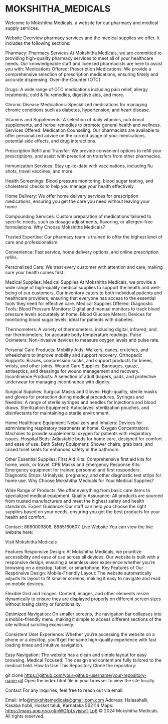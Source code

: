 # MOKSHITHA_MEDICALS

Welcome to Mokshitha Medicals, a website for our pharmacy and medical supply services.
 
Website Overview
pharmacy services and the medical supplies we offer. It includes the following sections:

Pharmacy: Pharmacy Services At Mokshitha Medicals, we are committed to providing high-quality pharmacy services to meet all of your healthcare needs. Our knowledgeable staff and licensed pharmacists are here to assist you with:
Medications Offered: Prescription Medications: We provide a comprehensive selection of prescription medications, ensuring timely and accurate dispensing. Over-the-Counter (OTC)

Drugs: A wide range of OTC medications including pain relief, allergy treatments, cold & flu remedies, digestive aids, and more.

Chronic Disease Medications: Specialized medications for managing chronic conditions such as diabetes, hypertension, and heart disease.

Vitamins and Supplements: A selection of daily vitamins, nutritional supplements, and herbal remedies to promote general health and wellness. Services Offered: Medication Counseling: Our pharmacists are available to offer personalized advice on the correct usage of your medications, potential side effects, and drug interactions.

Prescription Refill and Transfer: We provide convenient options to refill your prescriptions, and assist with prescription transfers from other pharmacies.

Immunization Services: Stay up-to-date with vaccinations, including flu shots, travel vaccines, and more.

Health Screenings: Blood pressure monitoring, blood sugar testing, and cholesterol checks to help you manage your health effectively.

Home Delivery: We offer home delivery services for prescription medications, ensuring you get the care you need without leaving your home.

Compounding Services: Custom preparation of medications tailored to specific needs, such as dosage adjustments, flavoring, or allergen-free formulations. Why Choose Mokshitha Medicals?

Trusted Expertise: Our pharmacy team is trained to offer the highest level of care and professionalism.

Convenience: Fast service, home delivery options, and online prescription refills.

Personalized Care: We treat every customer with attention and care, making sure your health comes first..

Medical Supplies: Medical Supplies At Mokshitha Medicals, we provide a wide range of high-quality medical supplies to support the health and well-being of our customers. Our inventory caters to both individual patients and healthcare providers, ensuring that everyone has access to the essential tools they need for effective care.
Medical Supplies Offered: Diagnostic Tools: Blood Pressure Monitors: Digital and manual monitors to track blood pressure levels accurately at home. Blood Glucose Meters: Devices for monitoring blood sugar levels, ideal for patients with diabetes.

Thermometers: A variety of thermometers, including digital, infrared, and ear thermometers, for accurate body temperature readings. Pulse Oximeters: Non-invasive devices to measure oxygen levels and pulse rate.

Personal Care Products: Mobility Aids: Walkers, canes, crutches, and wheelchairs to improve mobility and support recovery. Orthopedic Supports: Braces, compression socks, and support products for knees, wrists, and other joints. Wound Care Supplies: Bandages, gauze, antiseptics, and dressings for wound management and recovery. Incontinence Products: A selection of adult diapers, pads, and protective underwear for managing incontinence with dignity.

Surgical Supplies: Surgical Masks and Gloves: High-quality, sterile masks and gloves for protection during medical procedures. Syringes and Needles: A range of sterile syringes and needles for injections and blood draws. Sterilization Equipment: Autoclaves, sterilization pouches, and disinfectants for maintaining a sterile environment.

Home Healthcare Equipment: Nebulizers and Inhalers: Devices for administering respiratory treatments at home. Oxygen Concentrators: Machines to provide supplemental oxygen for patients with respiratory issues. Hospital Beds: Adjustable beds for home care, designed for comfort and ease of use. Bath Safety Equipment: Shower chairs, grab bars, and raised toilet seats for enhanced safety in the bathroom.

Other Essential Supplies: First Aid Kits: Comprehensive first aid kits for home, work, or travel. CPR Masks and Emergency Response Kits: Emergency equipment for trained personnel and first responders. Diagnostic Strips: Urinalysis, pregnancy, and other diagnostic test strips for home use. Why Choose Mokshitha Medicals for Your Medical Supplies?

Wide Range of Products: We offer everything from basic care items to specialized medical equipment. Quality Assurance: All products are sourced from trusted manufacturers and meet the highest safety and health standards. Expert Guidance: Our staff can help you choose the right supplies based on your needs, ensuring you get the best products for your health and comfort.

Contact: 8880009808, 8885160607.
Live Website
You can view the live website here:

Visit Mokshitha Medicals

Features
Responsive Design: At Mokshitha Medicals, we prioritize accessibility and ease of use across all devices. Our website is built with a responsive design, ensuring a seamless user experience whether you’re browsing on a desktop, tablet, or smartphone.
Key Features of Our Responsive Design: Mobile-Friendly Layout: The website automatically adjusts its layout to fit smaller screens, making it easy to navigate and read on mobile devices.

Flexible Grid and Images: Content, images, and other elements resize dynamically to ensure they are displayed properly on different screen sizes without losing clarity or functionality.

Optimized Navigation: On smaller screens, the navigation bar collapses into a mobile-friendly menu, making it simple to access different sections of the site without scrolling excessively.

Consistent User Experience: Whether you’re accessing the website on a phone or a desktop, you’ll get the same high-quality experience with fast loading times and intuitive navigation.

Easy Navigation: The website has a clean and simple layout for easy browsing.
Medical Focused: The design and content are fully tailored to the medical field.
How to Use This Repository
Clone the repository:

git clone https://github.com/your-github-username/your-repository-name.git
Open the index.html file in your browser to view the site locally.

Contact
For any inquiries, feel free to reach out via email:

Email: info@mokshitamedicals@gmail.com.com
Address: Halasahalli, Kasaba hobli, Hoskot taluk, Karnataka 562114
Maps: https://maps.app.goo.gl/pWGfpLvyjsiwTjLp6
© 2024 Mokshitha Medicals. All rights reserved.
